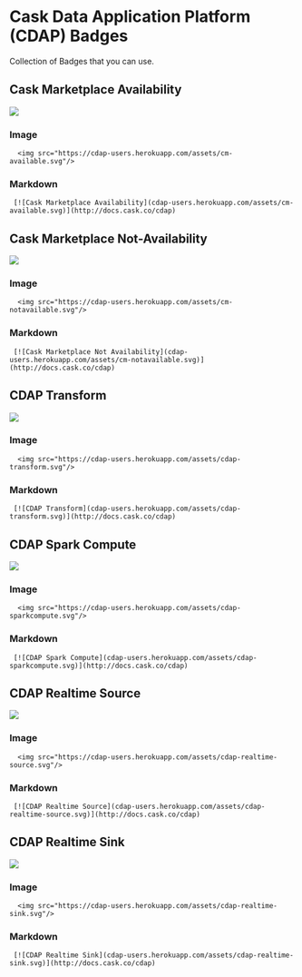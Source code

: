 # Cask Data Application Platform (CDAP) Badges

Collection of Badges that you can use. 

## Cask Marketplace Availability

<img src="https://cdap-users.herokuapp.com/assets/cm-available.svg"/>

### Image

```
  <img src="https://cdap-users.herokuapp.com/assets/cm-available.svg"/>
```

### Markdown

```
 [![Cask Marketplace Availability](cdap-users.herokuapp.com/assets/cm-available.svg)](http://docs.cask.co/cdap) 
```

## Cask Marketplace Not-Availability

<img src="https://cdap-users.herokuapp.com/assets/cm-notavailable.svg"/>

### Image

```
  <img src="https://cdap-users.herokuapp.com/assets/cm-notavailable.svg"/>
```

### Markdown

```
 [![Cask Marketplace Not Availability](cdap-users.herokuapp.com/assets/cm-notavailable.svg)](http://docs.cask.co/cdap) 
```

## CDAP Transform

<img src="https://cdap-users.herokuapp.com/assets/cdap-transform.svg"/>

### Image

```
  <img src="https://cdap-users.herokuapp.com/assets/cdap-transform.svg"/>
```

### Markdown

```
 [![CDAP Transform](cdap-users.herokuapp.com/assets/cdap-transform.svg)](http://docs.cask.co/cdap) 
```

## CDAP Spark Compute

<img src="https://cdap-users.herokuapp.com/assets/cdap-sparkcompute.svg"/>

### Image

```
  <img src="https://cdap-users.herokuapp.com/assets/cdap-sparkcompute.svg"/>
```

### Markdown

```
 [![CDAP Spark Compute](cdap-users.herokuapp.com/assets/cdap-sparkcompute.svg)](http://docs.cask.co/cdap) 
```

## CDAP Realtime Source

<img src="https://cdap-users.herokuapp.com/assets/cdap-realtime-source.svg"/>

### Image

```
  <img src="https://cdap-users.herokuapp.com/assets/cdap-realtime-source.svg"/>
```

### Markdown

```
 [![CDAP Realtime Source](cdap-users.herokuapp.com/assets/cdap-realtime-source.svg)](http://docs.cask.co/cdap) 
```

## CDAP Realtime Sink

<img src="https://cdap-users.herokuapp.com/assets/cdap-realtime-sink.svg"/>

### Image

```
  <img src="https://cdap-users.herokuapp.com/assets/cdap-realtime-sink.svg"/>
```

### Markdown

```
 [![CDAP Realtime Sink](cdap-users.herokuapp.com/assets/cdap-realtime-sink.svg)](http://docs.cask.co/cdap) 
```

